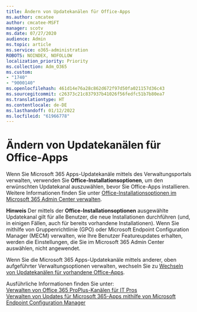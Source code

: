 ```yaml
---
title: Ändern von Updatekanälen für Office-Apps
ms.author: cmcatee
author: cmcatee-MSFT
manager: scotv
ms.date: 07/27/2020
audience: Admin
ms.topic: article
ms.service: o365-administration
ROBOTS: NOINDEX, NOFOLLOW
localization_priority: Priority
ms.collection: Adm_O365
ms.custom:
- "1740"
- "9000140"
ms.openlocfilehash: 461d14e76a28c862d672f97d50fa021157d36c43
ms.sourcegitcommit: c26373c21c837937b41026f56fedfc51b7b80ea7
ms.translationtype: HT
ms.contentlocale: de-DE
ms.lasthandoff: 01/12/2022
ms.locfileid: "61966778"
---
```

# <a name="change-update-channels-for-office-apps"></a>Ändern von Updatekanälen für Office-Apps

Wenn Sie Microsoft 365 Apps-Updatekanäle mittels des Verwaltungsportals verwalten, verwenden Sie **Office-Installationsoptionen**, um den erwünschten Updatekanal auszuwählen, bevor Sie Office-Apps installieren. Weitere Informationen finden Sie unter [Office-Installationsoptionen im Microsoft 365 Admin Center verwalten](https://docs.microsoft.com/deployoffice/manage-software-download-settings-office-365).

**Hinweis** Der mittels der **Office-Installationsoptionen** ausgewählte Updatekanal gilt für alle Benutzer, die neue Installationen durchführen (und, in einigen Fällen, auch für bereits vorhandene Installationen). Wenn Sie mithilfe von Gruppenrichtlinie (GPO) oder Microsoft Endpoint Configuration Manager (MECM) verwalten, wie Ihre Benutzer Featureupdates erhalten, werden die Einstellungen, die Sie im Microsoft 365 Admin Center auswählen, nicht angewendet.

Wenn Sie die Microsoft 365 Apps-Updatekanäle mittels anderer, oben aufgeführter Verwaltungsoptionen verwalten, wechseln Sie zu [Wechseln von Updatekanälen für vorhandene Office-Apps](https://support.microsoft.com/help/3185078/how-to-switch-from-semi-annual-channel-to-monthly-channel).

Ausführliche Informationen finden Sie unter:  
[Verwalten von Office 365 ProPlus-Kanälen für IT Pros](https://techcommunity.microsoft.com/t5/office-365-blog/how-to-manage-office-365-proplus-channels-for-it-pros/ba-p/795813)  
[Verwalten von Updates für Microsoft 365-Apps mithilfe von Microsoft Endpoint Configuration Manager](https://docs.microsoft.com/deployoffice/manage-microsoft-365-apps-updates-configuration-manager)